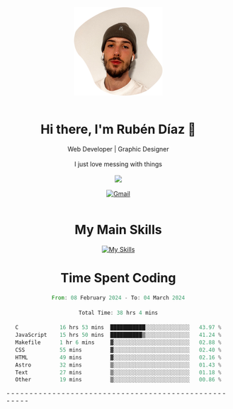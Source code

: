 <div align="center">
	<img height=200 width=200 src="./.img/yo_github_pfp.png" alt="Rubén Díaz" width=200/><br><br>
	
	
 # Hi there, I'm Rubén Díaz 👋

  Web Developer | Graphic Designer
  <br>
  <br>
  I just love messing with things
  <br>
  <br>
  <a href="https://www.github.com/rubendiazzz" target="_blank" rel="noreferrer"><img
src="https://img.shields.io/github/followers/rubendiazzz?logo=github&style=for-the-badge&color=red" /></a>


  <a href="mailto:rubendfraga@gmail.com">![Gmail](https://img.shields.io/badge/Gmail-D14836?style=for-the-badge&logo=gmail&logoColor=white)</a><br><br>

  # My Main Skills
  [![My Skills](https://skillicons.dev/icons?i=js,html,css,tailwind,c,cpp,cs,react,nextjs,astro,mysql,mongo)](https://skillicons.dev)

# Time Spent Coding
<!--START_SECTION:waka-->

```rust
From: 08 February 2024 - To: 04 March 2024

Total Time: 38 hrs 4 mins

C             16 hrs 53 mins  ███████████░░░░░░░░░░░░░░   43.97 %
JavaScript    15 hrs 50 mins  ██████████▒░░░░░░░░░░░░░░   41.24 %
Makefile      1 hr 6 mins     ▓░░░░░░░░░░░░░░░░░░░░░░░░   02.88 %
CSS           55 mins         ▓░░░░░░░░░░░░░░░░░░░░░░░░   02.40 %
HTML          49 mins         ▓░░░░░░░░░░░░░░░░░░░░░░░░   02.16 %
Astro         32 mins         ▒░░░░░░░░░░░░░░░░░░░░░░░░   01.43 %
Text          27 mins         ▒░░░░░░░░░░░░░░░░░░░░░░░░   01.18 %
Other         19 mins         ▒░░░░░░░░░░░░░░░░░░░░░░░░   00.86 %
```

<!--END_SECTION:waka-->
</div>
-
-
-
-
-
-
-
-
-
-
-
-
-
-
-
-
-
-
-
-
-
-
-
-
-
-
-
-
-
-
-
-
-
-
-
-
-
-
-
-
-
-
-
-
-
-
-
-
-
-
-
-
-
